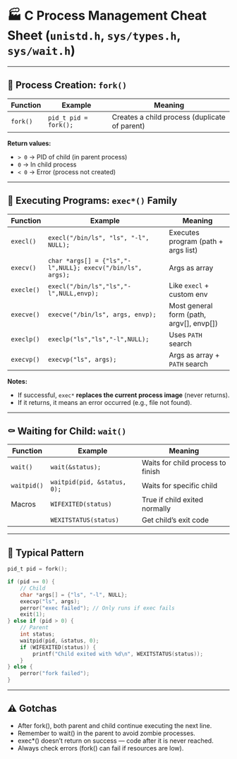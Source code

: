 # 🏭 C Process Management Cheat Sheet (`unistd.h`, `sys/types.h`, `sys/wait.h`)

---

## 👶 Process Creation: `fork()`

| Function   | Example              | Meaning                                      |
|------------|----------------------|----------------------------------------------|
| `fork()`   | `pid_t pid = fork();`| Creates a child process (duplicate of parent)|

**Return values:**
- `> 0` → PID of child (in parent process)  
- `0` → In child process  
- `< 0` → Error (process not created)  

---

## 🔄 Executing Programs: `exec*()` Family

| Function       | Example                              | Meaning                                      |
|----------------|--------------------------------------|----------------------------------------------|
| `execl()`      | `execl("/bin/ls", "ls", "-l", NULL);` | Executes program (path + args list)          |
| `execv()`      | `char *args[] = {"ls","-l",NULL}; execv("/bin/ls", args);` | Args as array |
| `execle()`     | `execl("/bin/ls","ls","-l",NULL,envp);` | Like `execl` + custom env |
| `execve()`     | `execve("/bin/ls", args, envp);`     | Most general form (path, argv[], envp[])      |
| `execlp()`     | `execlp("ls","ls","-l",NULL);`       | Uses `PATH` search                           |
| `execvp()`     | `execvp("ls", args);`                | Args as array + `PATH` search                |

**Notes:**
- If successful, `exec*` **replaces the current process image** (never returns).  
- If it returns, it means an error occurred (e.g., file not found).  

---

## ⚰️ Waiting for Child: `wait()`

| Function    | Example                     | Meaning                           |
| ----------- | --------------------------- | --------------------------------- |
| `wait()`    | `wait(&status);`            | Waits for child process to finish |
| `waitpid()` | `waitpid(pid, &status, 0);` | Waits for specific child          |
| Macros      | `WIFEXITED(status)`         | True if child exited normally     |
|             | `WEXITSTATUS(status)`       | Get child’s exit code             |

---

## 🧩 Typical Pattern

```c
pid_t pid = fork();

if (pid == 0) {
    // Child
    char *args[] = {"ls", "-l", NULL};
    execvp("ls", args);
    perror("exec failed"); // Only runs if exec fails
    exit(1);
} else if (pid > 0) {
    // Parent
    int status;
    waitpid(pid, &status, 0);
    if (WIFEXITED(status)) {
        printf("Child exited with %d\n", WEXITSTATUS(status));
    }
} else {
    perror("fork failed");
}
```

---

## ⚠️ Gotchas

- After fork(), both parent and child continue executing the next line.
- Remember to wait() in the parent to avoid zombie processes.
- exec*() doesn’t return on success — code after it is never reached.
- Always check errors (fork() can fail if resources are low).